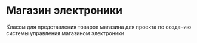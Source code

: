 # Магазин электроники

Классы для представления товаров магазина для проекта по созданию системы управления магазином электроники